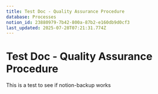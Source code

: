 ```yaml
---
title: Test Doc - Quality Assurance Procedure
database: Processes
notion_id: 23880979-7b42-800a-87b2-e160db9d0cf3
last_updated: 2025-07-28T07:21:31.774Z
---
```


# Test Doc - Quality Assurance Procedure


This is a test to see if notion-backup works

